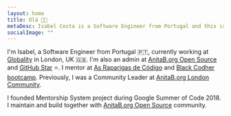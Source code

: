 ```yaml
---
layout: home
title: Olá 👋🏾
metaDesc: Isabel Costa is a Software Engineer from Portugal and this is her website.
socialImage: ""
---
```

I'm Isabel, a Software Engineer from Portugal 🇵🇹, currently working at [Globality](https://www.globality.com/) in London, UK 🇬🇧.
I'm also an admin at [AnitaB.org Open Source](https://github.com/anitab-org) and [GitHub Star](https://stars.github.com/profiles/isabelcosta) ⭐. I mentor at [As Raparigas de Código](https://raparigasdocodigo.pt/) and [Black Codher bootcamp](https://blackcodher.com/). Previously, I was a Community Leader at [AnitaB.org London Community](https://community.anitab.org/).

I founded Mentorship System project during Google Summer of Code 2018. I maintain and build together with [AnitaB.org Open Source](https://github.com/anitab-org) community.
